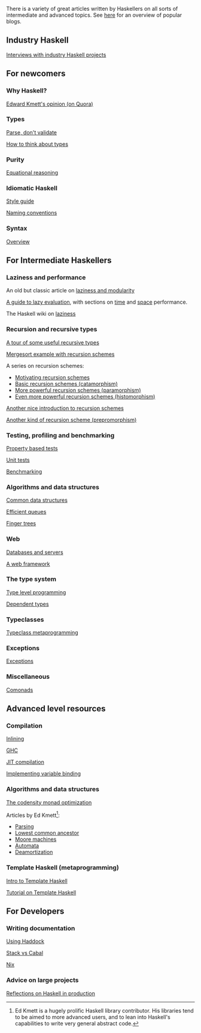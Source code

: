 There is a variety of great articles written by Haskellers on all sorts of intermediate and advanced topics. See [here](https://guide.aelve.com/haskell/popular-blogs-dila2lox) for an overview of popular blogs.


## Industry Haskell

[Interviews with industry Haskell projects](https://serokell.io/blog/haskell-in-production)

## For newcomers

### Why Haskell?

[Edward Kmett's opinion (on Quora)](https://www.quora.com/What-is-your-review-of-Haskell-programming-language/review/Edward-Kmett)



### Types

[Parse, don't validate](https://lexi-lambda.github.io/blog/2019/11/05/parse-don-t-validate/)

[How to think about types](https://lexi-lambda.github.io/blog/2020/08/13/types-as-axioms-or-playing-god-with-static-types/)

### Purity

[Equational reasoning](https://www.haskellforall.com/2013/12/equational-reasoning.html)

### Idiomatic Haskell 

[Style guide](https://kowainik.github.io/posts/2019-02-06-style-guide)

[Naming conventions](https://kowainik.github.io/posts/naming-conventions)

### Syntax

[Overview](https://www.haskellforall.com/2014/10/how-to-desugar-haskell-code.html)


## For Intermediate Haskellers

### Laziness and performance

An old but classic article on [laziness and modularity](https://www.cs.kent.ac.uk/people/staff/dat/miranda/whyfp90.pdf)

[A guide to lazy evaluation](https://apfelmus.nfshost.com/articles/lazy-eval.html), with sections on [time](https://apfelmus.nfshost.com/articles/debit-method.html) and [space](https://apfelmus.nfshost.com/blog/2013/08/21-space-invariants.html) performance.

The Haskell wiki on [laziness](https://wiki.haskell.org/Performance/Laziness)
### Recursion and recursive types

[A tour of some useful recursive types](https://jtobin.io/tour-of-some-recursive-types)

[Mergesort example with recursion schemes](https://jtobin.io/sorting-with-style)

A series on recursion schemes:

- [Motivating recursion schemes](https://blog.sumtypeofway.com/posts/introduction-to-recursion-schemes.html)
- [Basic recursion schemes (catamorphism)](https://blog.sumtypeofway.com/posts/recursion-schemes-part-2.html)
- [More powerful recursion schemes (paramorphism)](https://blog.sumtypeofway.com/posts/recursion-schemes-part-3.html)
- [Even more powerful recursion schemes (histomorphism)](https://blog.sumtypeofway.com/posts/recursion-schemes-part-4.html)

[Another nice introduction to recursion schemes](https://jtobin.io/practical-recursion-schemes)

[Another kind of recursion scheme (prepromorphism)](https://jtobin.io/promorphisms-pre-post)

### Testing, profiling and benchmarking


[Property based tests](https://begriffs.com/posts/2017-01-14-design-use-quickcheck.html)

[Unit tests](https://mmhaskell.com/testing/test-driven-development)

[Benchmarking](https://mmhaskell.com/testing/profiling)

### Algorithms and data structures

[Common data structures](https://mmhaskell.com/data-structures)

[Efficient queues](https://well-typed.com/blog/2016/01/efficient-queues/)

[Finger trees](https://apfelmus.nfshost.com/articles/monoid-fingertree.html)

### Web

[Databases and servers](https://mmhaskell.com/real-world)

[A web framework](https://www.yesodweb.com/)


### The type system

[Type level programming](https://www.parsonsmatt.org/2017/04/26/basic_type_level_programming_in_haskell.html)

[Dependent types](https://blog.jle.im/entry/introduction-to-singletons-1.html)


### Typeclasses

[Typeclass metaprogramming](https://lexi-lambda.github.io/blog/2021/03/25/an-introduction-to-typeclass-metaprogramming/)


### Exceptions

[Exceptions](https://markkarpov.com/tutorial/exceptions.html)

### Miscellaneous

[Comonads](https://chrispenner.ca/posts/conways-game-of-life)


## Advanced level resources

### Compilation

[Inlining](https://mpickering.github.io/posts/2017-03-20-inlining-and-specialisation.html)

[GHC](https://www.stephendiehl.com/posts/ghc_01.html)

[JIT compilation](https://www.stephendiehl.com/posts/monads_machine_code.html)

[Implementing variable binding](https://www.schoolofhaskell.com/user/edwardk/bound)



### Algorithms and data structures

[The codensity monad optimization](http://blog.ezyang.com/2012/01/problem-set-the-codensity-transformation/)

Articles by Ed Kmett[^1]:

- [Parsing](https://www.schoolofhaskell.com/user/edwardk/heap-of-successes)
- [Lowest common ancestor](https://www.schoolofhaskell.com/user/edwardk/online-lca)
- [Moore machines](https://www.schoolofhaskell.com/user/edwardk/moore/for-less)
- [Automata](https://www.schoolofhaskell.com/user/edwardk/cellular-automata)
- [Deamortization](https://www.schoolofhaskell.com/user/edwardk/oblivious/deamortized-st)

[^1]: Ed Kmett is a hugely prolific Haskell library contributor. His libraries tend to be aimed to more advanced users, and to lean into Haskell's capabilities to write very general abstract code.
### Template Haskell (metaprogramming)

[Intro to Template Haskell](https://www.parsonsmatt.org/2015/11/15/template_haskell.html)

[Tutorial on Template Haskell](https://markkarpov.com/tutorial/th.html)





## For Developers

### Writing documentation

[Using Haddock](https://kowainik.github.io/posts/haddock-tips)

[Stack vs Cabal](https://www.fpcomplete.com/blog/2015/06/why-is-stack-not-cabal/)

[Nix](https://blog.ocharles.org.uk/blog/posts/2014-02-04-how-i-develop-with-nixos.html)

### Advice on large projects

[Reflections on Haskell in production](https://www.stephendiehl.com/posts/production.html)
